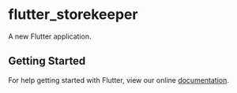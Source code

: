 # flutter_storekeeper

A new Flutter application.

## Getting Started

For help getting started with Flutter, view our online
[documentation](https://flutter.io/).
